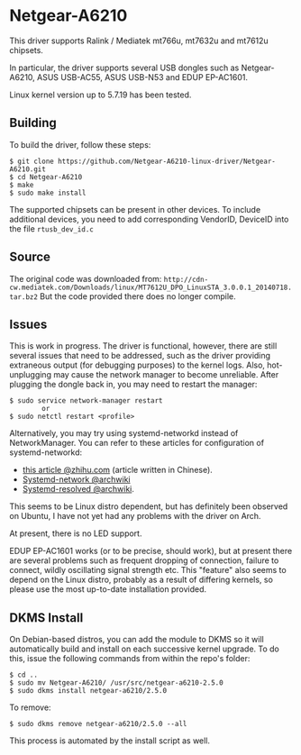 # Netgear-A6210

This driver supports Ralink / Mediatek mt766u, mt7632u and mt7612u chipsets.

In particular, the driver supports several USB dongles such as Netgear-A6210,
ASUS USB-AC55, ASUS USB-N53 and EDUP EP-AC1601.

Linux kernel version up to 5.7.19 has been tested.

## Building

To build the driver, follow these steps:

    $ git clone https://github.com/Netgear-A6210-linux-driver/Netgear-A6210.git
    $ cd Netgear-A6210
    $ make
    $ sudo make install

The supported chipsets can be present in other devices. To include additional
devices, you need to add corresponding VendorID, DeviceID into the file
`rtusb_dev_id.c`

## Source

The original code was downloaded from:
`http://cdn-cw.mediatek.com/Downloads/linux/MT7612U_DPO_LinuxSTA_3.0.0.1_20140718.tar.bz2`
But the code provided there does no longer compile.

## Issues

This is work in progress. The driver is functional, however, there are still several
issues that need to be addressed, such as the driver providing extraneous output
(for debugging purposes) to the kernel logs. Also, hot-unplugging may cause the
network manager to become unreliable. After plugging the dongle back in, you may need
to restart the manager:

	$ sudo service network-manager restart
			or
	$ sudo netctl restart <profile>

Alternatively, you may try using systemd-networkd instead of NetworkManager.
You can refer to these articles for configuration of systemd-networkd:
* [this article @zhihu.com](https://zhuanlan.zhihu.com/p/19770401) (article written in Chinese).
* [Systemd-network @archwiki](https://wiki.archlinux.org/index.php/Systemd-networkd#Interface_and_desktop_integration)
* [Systemd-resolved @archwiki](https://wiki.archlinux.org/index.php/Systemd-resolved#DNS).

This seems to be Linux distro dependent, but has definitely been observed on Ubuntu,
I have not yet had any problems with the driver on Arch.

At present, there is no LED support.

EDUP EP-AC1601 works (or to be precise, should work), but at present there are
several problems such as frequent dropping of connection, failure to connect, wildly
oscillating signal strength etc. This "feature" also seems to depend on the Linux distro,
probably as a result of differing kernels, so please use the most up-to-date
installation provided.

## DKMS Install

On Debian-based distros, you can add the module to DKMS so it will automatically
build and install on each successive kernel upgrade. To do this, issue the following
commands from within the repo's folder:

	$ cd ..
	$ sudo mv Netgear-A6210/ /usr/src/netgear-a6210-2.5.0
	$ sudo dkms install netgear-a6210/2.5.0

To remove:

	$ sudo dkms remove netgear-a6210/2.5.0 --all

This process is automated by the install script as well.
